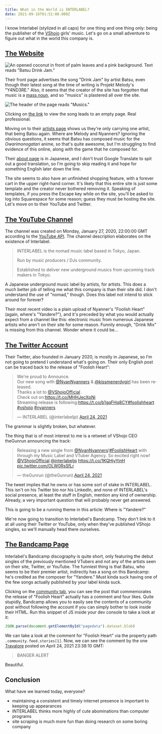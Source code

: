 ```yaml
---
title: What in the World is INTERLABEL?
date: 2021-09-16T01:51:00.000Z
---
```

<!-- # What in the World is INTERLABEL? -->

I know Interlabel (stylized in all caps) for one thing and one thing only: being the publisher of the [VShojo][vshojo] girls' music. Let's go on a small adventure to figure out what in the world this company is.

## [The Website][interlabel_site]

![An opened coconut in front of palm leaves and a pink background. Text reads "Batsu Drink Jam."][drink_jam_cover]

Their front page advertises the song "Drink Jam" by artist Batsu, even though their latest song at the time of writing is Projekt Melody's "Y4ND3RE." Also, it seems that the creator of the site has forgotten that music is a [mass noun][mass_noun], and so "musics" is plastered all over the site.

![The header of the page reads "Musics."][interlabel_site_musics_screenshot]

Clicking on [the link][interlabel_site_musics] to view the song leads to an empty page. Real professional.

Moving on to their [artists page][interlabel_site_artists] shows us they're only carrying one artist, that being Batsu again. Where are Melody and Nyanners? Ignoring the obvious questions, it seems that Batsu has composed music for the *Owarimonogatari* anime, so that's quite awesome, but I'm struggling to find evidence of this online, along with the game that he composed for.

Their [about page][website_about] is in Japanese, and I don't trust Google Translate to spit out a good translation, so I'm going to skip reading it and hope for something English later down the line.

The site seems to also have an unfinished shopping feature, with a forever cart in the upper right-hand corner. It's likely that this entire site is just some template and the creator never bothered removing it. Speaking of templates, if you press the Escape key while on the site, you'll be asked to log into Squarespace for some reason; guess they must be hosting the site. Let's move on to their YouTube and Twitter.

## [The YouTube Channel][youtube_channel]

The channel was created on Monday, January 27, 2020, 22:00:00 GMT according to the [YouTube API][invidious_channel]. The channel description elaborates on the existence of Interlabel.

> INTERLABEL is the nomad music label based in Tokyo, Japan.
>
>Run by music producers / DJs community.
>
>Established to deliver new underground musics from upcoming track makers in Tokyo.

A Japanese underground music label by artists, for artists. This does a much better job of telling me what this company is than their site did. I don't understand the use of "nomad," though. Does this label not intend to stick around for forever?

Their most recent video is a plain upload of Nyanner's "Foolish Heart" (again, where's "Yandere?"), and it's preceded by what you would actually expect from a channel like this: electronic music from numerous Japanese artists who aren't on their site for some reason. Funnily enough, "Drink Mix" is missing from this channel. Wonder where it could be...

## [The Twitter Account][twitter_account]

Their Twitter, also founded in January 2020, is mostly in Japanese, so I'm not going to pretend I understand what's going on. Their only English post can be traced back to the release of "Foolish Heart":

<blockquote class="twitter-tweet"><p lang="en" dir="ltr">We&#39;re proud to Announce.<br>Our new song with <a href="https://twitter.com/NyanNyanners?ref_src=twsrc%5Etfw">@NyanNyanners</a> &amp; <a href="https://twitter.com/kissmenerdygirl?ref_src=twsrc%5Etfw">@kissmenerdygirl</a> has been released.<br>Thanks a lot to <a href="https://twitter.com/VShojoOfficial?ref_src=twsrc%5Etfw">@VShojoOfficial</a> .<br>Check out on:<a href="https://t.co/MHHJecXpNi">https://t.co/MHHJecXpNi</a><br>Streaming release is following:<a href="https://t.co/b1gqFHq8CY">https://t.co/b1gqFHq8CY</a><a href="https://twitter.com/hashtag/foolishheart?src=hash&amp;ref_src=twsrc%5Etfw">#foolishheart</a> <a href="https://twitter.com/hashtag/vshojo?src=hash&amp;ref_src=twsrc%5Etfw">#vshojo</a> <a href="https://twitter.com/hashtag/nyanners?src=hash&amp;ref_src=twsrc%5Etfw">#nyanners</a></p>&mdash; INTERLABEL (@interlabeljp) <a href="https://twitter.com/interlabeljp/status/1386092589120507904?ref_src=twsrc%5Etfw">April 24, 2021</a></blockquote>

The grammar is slightly broken, but whatever.

The thing that is of most interest to me is a retweet of VShojo CEO theGunrun announcing the track:

<blockquote class="twitter-tweet"><p lang="en" dir="ltr">Releasing a new single from <a href="https://twitter.com/NyanNyanners?ref_src=twsrc%5Etfw">@NyanNyanners</a>!<a href="https://twitter.com/hashtag/FoolishHeart?src=hash&amp;ref_src=twsrc%5Etfw">#FoolishHeart</a> with through my Music Label and VTuber Agency. So excited right now! <a href="https://twitter.com/VShojoOfficial?ref_src=twsrc%5Etfw">@VShojoOfficial</a> <a href="https://twitter.com/interlabeljp?ref_src=twsrc%5Etfw">@interlabeljp</a> <a href="https://t.co/1KQHiyYinH">https://t.co/1KQHiyYinH</a> <a href="https://t.co/OLW0RsSfLr">pic.twitter.com/OLW0RsSfLr</a></p>&mdash; theGunrun (@theGunrun) <a href="https://twitter.com/theGunrun/status/1386087723388129282?ref_src=twsrc%5Etfw">April 24, 2021</a></blockquote>

The tweet implies that he owns or has some sort of stake in INTERLABEL. This isn't on his Twitter bio nor his LinkedIn, and none of INTERLABEL's social presence, at least the stuff in English, mention any kind of ownership. Already, a very important question that will probably never get answered.

This is going to be a running theme in this article: Where is "Yandere?"

We're now going to transition to Interlabel's Bandcamp. They don't link to it at all using their Twitter or YouTube, only when they've published VShojo singles, so we'll manually head there ourselves.

## [The Bandcamp Page][bandcamp_page]

Interlabel's Bandcamp discography is quite short, only featuring the debut singles of the previously mentioned VTubers and not any of the artists seen on their site, Twitter, or YouTube. The funniest thing is that Batsu, who seems to be their premier artist, indirectly has a song on this Bandcamp: he's credited as the composer for "Yandere." Must kinda suck having one of the few songs actually published by your label kinda suck.

Clicking on the [community tab][bandcamp_community], you can see the post that commemorates the release of "Foolish Heart" actually has a comment and four likes. Quite stupidly, Bandcamp allows you to easily see the contents of a community post without following the account if you can simply bother to look inside their HTML. Run this snippet of JS inside your dev console to take a look at it:

```js
JSON.parse(document.getElementById("pagedata").dataset.blob)
```

We can take a look at the comment for "Foolish Heart" via the property path `.community.feed.stories[1]`. Now, we can see the comment by the one [Travalore][travalore] posted on April 24, 2021 23:38:10 GMT:

> BANGER ALERT

Beautiful.

## Conclusion

What have we learned today, everyone?

* maintaining a consistent and timely internet presence is important to keeping up appearances
* INTERLABEL thinks more highly of cute abominations than computer programs
* site scraping is much more fun than doing research on some boring company

[vshojo]: https://vshojo.com/
[interlabel_site]: https://www.interlabel.jp/
[drink_jam_cover]: https://images.squarespace-cdn.com/content/v1/5e2d5ff87584647062262a9f/1580235547847-63P1YYMVMEJQU7PRGQ3I/%E3%82%A2%E3%83%BC%E3%83%88%E3%83%9B%E3%82%99%E3%83%BC%E3%83%88%E3%82%99+1.png
[mass_noun]: https://en.wikipedia.org/wiki/Mass_noun
[interlabel_site_musics]: https://www.interlabel.jp/musics
[interlabel_site_musics_screenshot]: https://i.imgur.com/r3Lwue2.png
[interlabel_site_artists]: https://www.interlabel.jp/artists
[website_about]: https://www.interlabel.jp/about
[youtube_channel]: https://www.youtube.com/channel/UCkDC56eQuLLNzjOauC3f-9A
[invidious_channel]: https://invidious.snopyta.org/api/v1/channels/UCkDC56eQuLLNzjOauC3f-9A
[twitter_account]: https://twitter.com/interlabeljp
[bandcamp_page]: https://interlabel.bandcamp.com/
[bandcamp_community]: https://interlabel.bandcamp.com/community
[travalore]: https://bandcamp.com/travalore